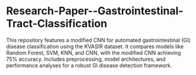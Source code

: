 # Research-Paper--Gastrointestinal-Tract-Classification
This repository features a modified CNN for automated gastrointestinal (GI) disease classification using the KVASIR dataset. It compares models like Random Forest, SVM, KNN, and CNN, with the modified CNN achieving 75% accuracy. Includes preprocessing, model architectures, and performance analyses for a robust GI disease detection framework.
